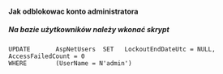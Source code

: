 #### Jak odblokowac konto administratora

##### Na bazie użytkowników należy wkonać skrypt
```
UPDATE       AspNetUsers  SET   LockoutEndDateUtc = NULL, AccessFailedCount = 0
WHERE        (UserName = N'admin')
```